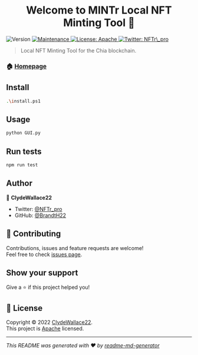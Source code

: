 <h1 align="center">Welcome to MINTr Local NFT Minting Tool 👋</h1>
<p>
  <img alt="Version" src="https://img.shields.io/badge/version-0.4.0--alpha-blue.svg?cacheSeconds=2592000" />
  <a href="https://github.com/kefranabg/readme-md-generator/graphs/commit-activity" target="_blank">
    <img alt="Maintenance" src="https://img.shields.io/badge/Maintained%3F-yes-green.svg" />
  </a>
  <a href="http://www.apache.org/licenses/" target="_blank">
    <img alt="License: Apache" src="https://img.shields.io/github/license/BrandtH22/MINTr Local NFT Minting Tool" />
  </a>
  <a href="https://twitter.com/NFTr\_pro" target="_blank">
    <img alt="Twitter: NFTr\_pro" src="https://img.shields.io/twitter/follow/NFTr\_pro.svg?style=social" />
  </a>
</p>

> Local NFT Minting Tool for the Chia blockchain.

### 🏠 [Homepage](https://nftr.pro/)

## Install

```sh
.\install.ps1
```

## Usage

```sh
python GUI.py
```

## Run tests

```sh
npm run test
```

## Author

👤 **ClydeWallace22**

* Twitter: [@NFTr\_pro](https://twitter.com/NFTr\_pro)
* GitHub: [@BrandtH22](https://github.com/BrandtH22)

## 🤝 Contributing

Contributions, issues and feature requests are welcome!<br />Feel free to check [issues page](https://github.com/NFTr/mintingtool/issues). 

## Show your support

Give a ⭐️ if this project helped you!

## 📝 License

Copyright © 2022 [ClydeWallace22](https://github.com/BrandtH22).<br />
This project is [Apache](http://www.apache.org/licenses/) licensed.

***
_This README was generated with ❤️ by [readme-md-generator](https://github.com/kefranabg/readme-md-generator)_
